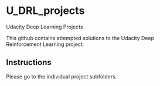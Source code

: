 # U_DRL_projects
Udacity Deep Learning Projects

This github contains attempted solutions to the Udacity Deep Reinforcement Learning project.

## Instructions
Please go to the individual project subfolders.
